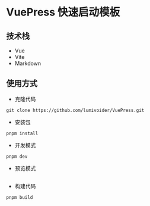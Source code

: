 # VuePress 快速启动模板
## 技术栈
* Vue
* Vite
* Markdown
## 使用方式
* 克隆代码
```
git clone https://github.com/lumivoider/VuePress.git
```
* 安装包
```
pnpm install
```
* 开发模式
```
pnpm dev
```
* 预览模式
``` pnpm preview
```
* 构建代码
```
pnpm build
```
